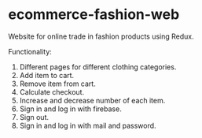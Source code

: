 # ecommerce-fashion-web
Website for online trade in fashion products using Redux.

Functionality:
1. Different pages for different clothing categories.
2. Add item to cart.
3. Remove item from cart.
4. Calculate checkout.
5. Increase and decrease number of each item.
6. Sign in and log in with firebase.
7. Sign out.
8. Sign in and log in with mail and password.

